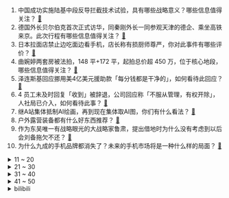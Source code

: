 1. 中国成功实施陆基中段反导拦截技术试验，具有哪些战略意义？哪些信息值得关注？ [:link:](https://www.zhihu.com/question/595651714)
2. 德国外长贝尔伯克首次正式访华，同秦刚外长一同参观天津的德企、乘坐高铁来京。此次行程有哪些信息值得关注？ [:link:](https://www.zhihu.com/question/595565109)
3. 日本拉面店禁止边吃面边看手机，店长称有损厨师尊严，你对此事件有哪些评价？ [:link:](https://www.zhihu.com/question/594785284)
4. 曲婉婷两套房被法拍，148 平+172 平，起拍总价超 450 万，位于核心地段，哪些信息值得关注？ [:link:](https://www.zhihu.com/question/595579031)
5. 泽连斯基回应挪用美4亿美元援助款「每分钱都是干净的」，如何看待此回应？ [:link:](https://www.zhihu.com/question/595573551)
6. 4 员工未及时回复「收到」被辞退，公司回应称「不服从管理，有权开除」，人社局已介入，如何看待此事？ [:link:](https://www.zhihu.com/question/595570920)
7. 继A站集体抵制AI绘画，再到现在集体取AI图，你们有什么看法？ [:link:](https://www.zhihu.com/question/595580694)
8. 户外露营装备都有什么好东西推荐？ [:link:](https://www.zhihu.com/question/331094094)
9. 作为东吴唯一有战略眼光的大战略家鲁肃，提出借地时为什么没有考虑到以后会刘备拖欠不还？ [:link:](https://www.zhihu.com/question/594913010)
10. 为什么九成的手机品牌都消失了？未来的手机市场将是一种什么样的局面？ [:link:](https://www.zhihu.com/question/595591026)
<details>
<summary>11 ~ 20</summary>

11. 涉嫌泄露机密文件，21 岁美国民警卫队队员被捕，他将面临哪些处罚？还有哪些信息值得关注？ [:link:](https://www.zhihu.com/question/595517739)
12. CBA 季后赛上海男篮 108:104 江苏男篮，最后时刻江苏离奇失误被打 12:2，如何评价比赛？ [:link:](https://www.zhihu.com/question/595624248)
13. 首位菲尔兹奖华人得主丘成桐表示，AI 取代人类的言论多是危言耸听，很多是为了融资，如何看待这一观点？ [:link:](https://www.zhihu.com/question/595528534)
14. 宇宙中有哪些很美丽，很震撼，很神奇的现象？ [:link:](https://www.zhihu.com/question/396275076)
15. 《最终幻想 16》25 分钟全新实机演示公开 ，你有哪些期待或者想说的？ [:link:](https://www.zhihu.com/question/595507377)
16. 谈了十年，今年28，青春都给他了，刚订婚两个月，有点没勇气分手，可以骂醒我吗? [:link:](https://www.zhihu.com/question/593281919)
17. 波兰政要称「若乌克兰战败，中国大陆或第二天就打台湾」，遭中方驳斥，如何评价这一言论？ [:link:](https://www.zhihu.com/question/595521347)
18. 如何看待张朝阳建议年轻人不要熬夜，早上六点就起来，王石称年轻人可以熬夜、打游戏上瘾，但要做出名堂来？ [:link:](https://www.zhihu.com/question/595425826)
19. 如何评价《水浒传》中的高俅？ [:link:](https://www.zhihu.com/question/58624107)
20. 怎么看待鲁迅所说的人际“隔膜”？ [:link:](https://www.zhihu.com/question/506345924)
</details>
<details>
<summary>21 ~ 30</summary>

21. 家里人遭遇过什么病痛让你最揪心？ [:link:](https://www.zhihu.com/question/586676694)
22. 有哪些你小时候幻想过的智能生活脑洞，如今已经被科技家电实现？ [:link:](https://www.zhihu.com/question/595573447)
23. 杭州出台落户新政，大专可直接落户，全面放开县域落户政策，杭州去年人口增超 17 万，哪些信息值得关注？ [:link:](https://www.zhihu.com/question/595457145)
24. 银保监会称「以元宇宙、虚拟货币、数字藏品等为噱头的集资变种有所抬头」，哪些风险需要注意？该如何化解？ [:link:](https://www.zhihu.com/question/595577923)
25. 4 月 14 日 A 股三大指数小幅上涨，半导体板块大涨，两市超 2700 股上涨，如何看待今日行情？ [:link:](https://www.zhihu.com/question/595510803)
26. 看过《长月烬明》的原著《黑月光拿稳 BE 剧本》的人真的会喜欢叶冰裳吗？ [:link:](https://www.zhihu.com/question/525937902)
27. 不同年龄段的男生如何挑选适合自己的氛围感香水？ [:link:](https://www.zhihu.com/question/594983901)
28. 早上跑完步可以睡个回笼觉吗？还是直接去上班，哪个比较好？ [:link:](https://www.zhihu.com/question/594001005)
29. 有没有一些建议能让男生的气质更加清爽、干净，阳光？ [:link:](https://www.zhihu.com/question/594975025)
30. 勇士和国王两队首次在季后赛相遇，你对他们接下来的比赛有何期待？ [:link:](https://www.zhihu.com/question/594669439)
</details>
<details>
<summary>31 ~ 40</summary>

31. x86 汇编并没有多线程之类的并行指令，那操作系统的多线程是如何实现的？ [:link:](https://www.zhihu.com/question/594531181)
32. 家里常见的家电，有哪些需要定期深度清洁？ [:link:](https://www.zhihu.com/question/593485928)
33. 有没有现在想起来还会满眼笑意的事？ [:link:](https://www.zhihu.com/question/592716224)
34. 《原神》3.6 版本已更新，你的体验如何？ [:link:](https://www.zhihu.com/question/595118408)
35. 《名侦探柯南》按原作毛利兰应该怎么塑造，才能和灰原媲美？ [:link:](https://www.zhihu.com/question/594522500)
36. 你觉得骑行游玩和其他户外活动（比如徒步、露营等）相比有哪些特别之处？ [:link:](https://www.zhihu.com/question/592317332)
37. 融创中国停牌超一年后归来，两日累计跌超 60%，如何看待其市场前景？当前房地产业还面临哪些风险？ [:link:](https://www.zhihu.com/question/595541445)
38. 人类是不是自然界最适合慢跑的生物？ [:link:](https://www.zhihu.com/question/595503263)
39. 开封值得去玩吗？ [:link:](https://www.zhihu.com/question/288306877)
40. 为什么手机比相机像素高那么多？但还有很多人选择相机？ [:link:](https://www.zhihu.com/question/594939637)
</details>
<details>
<summary>41 ~ 50</summary>

41. 猫的尾巴能弯曲成爱心的形状吗? [:link:](https://www.zhihu.com/question/594207737)
42. 小猫咪真的分得清谁是主人吗? [:link:](https://www.zhihu.com/question/594205169)
43. 如何评价2023LPL春决媒体发布会？ [:link:](https://www.zhihu.com/question/595555438)
44. 如何评价《大侦探 8》第 12 案「大侦探明日之战」？ [:link:](https://www.zhihu.com/question/595314272)
45. TV动画《我推的孩子》第一集正式开播，你对该动画有怎样的评价? [:link:](https://www.zhihu.com/question/595259220)
46. 在古代拿块小石头镀银后，能当银子去买东西吗？ [:link:](https://www.zhihu.com/question/589065183)
47. 如何评价2023Mathorcup A题？ [:link:](https://www.zhihu.com/question/595289160)
48. 人到中年，该如何努力？ [:link:](https://www.zhihu.com/question/267633362)
49. 2023 年最值得购买的洗衣机有哪些？ [:link:](https://www.zhihu.com/question/574815478)
50. 怎么突然发现意识中的古人头发都很多，古代男人都不掉发的吗？ [:link:](https://www.zhihu.com/question/595118134)
</details><details>
<summary>bilibili</summary>

1. YOASOBI アイドル(Idol) Official Music Video [:link:](//www.bilibili.com/video/BV17h411u7sb)
2. 你画你的我猜我的（4） [:link:](//www.bilibili.com/video/BV1Um4y1B724)
3. 祝贺我的朋友在美食领域成功进修！ [:link:](//www.bilibili.com/video/BV1kg4y1u7Jf)
4. “蒙哥马利”为啥会被苏军解救？【硬核狠人51】 [:link:](//www.bilibili.com/video/BV1Xo4y1n7yT)
5. 当外地人误入陕西碳水大集，这场面，直接傻眼了… [:link:](//www.bilibili.com/video/BV1vh411M7wU)
6. 我的“没用”脚踏，真的帮到人了！ [:link:](//www.bilibili.com/video/BV1QL41127Pm)
7. “中国作协只养一个人，那也该是史铁生”【寻找·史铁生】 [:link:](//www.bilibili.com/video/BV1pM411K7r8)
8. 这个山歌对唱是什么水平？ [:link:](//www.bilibili.com/video/BV1Yo4y1n76A)
9. 【IGN】《塞尔达传说 王国之泪》最终预告 [:link:](//www.bilibili.com/video/BV1Zh411M7P7)
10. 【阿正】华为MateXS2和PocketS折叠评测，5万次折叠会翻车吗？ [:link:](//www.bilibili.com/video/BV1Fs4y1K7hN)
<details>
<summary>11 ~ 20</summary>

11. 这都是啥啊???(5) [:link:](//www.bilibili.com/video/BV1No4y1H7mY)
12. 【原神须弥一条龙全收集】须弥3.6荒石苍漠/浮罗囿(成就数247)宝箱+神瞳+摩拉堆+净光翎/精准分类/路线规划/草之印获取途径/探索度/原神3.6 [:link:](//www.bilibili.com/video/BV1P24y1A7J4)
13. 当你的母亲突然决定养一只猫… [:link:](//www.bilibili.com/video/BV1ho4y187r9)
14. 傻子是怎么炼成的 [:link:](//www.bilibili.com/video/BV1AT411s7tf)
15. 挑战参加中国好声音！我看看怎么事儿 [:link:](//www.bilibili.com/video/BV1qm4y1m7iy)
16. 旺旺仙贝：40年了，配方终于被破解了 [:link:](//www.bilibili.com/video/BV1Ns4y127fF)
17. 挣大钱了，就不直播了？ [:link:](//www.bilibili.com/video/BV1U24y1w7zK)
18. 2023明日方舟嘉年华「幕后制作记录」 [:link:](//www.bilibili.com/video/BV1ph411u7Pa)
19. 当我在外面叫女友嫂子，她居然逐渐疯狂了起来！ [:link:](//www.bilibili.com/video/BV16L411f7mo)
20. 这流畅度堪称恐怖，日本神级定格动画《HIDARI 甚五郎》 [:link:](//www.bilibili.com/video/BV1Dv4y1H7oB)
</details>
<details>
<summary>21 ~ 30</summary>

21. “在肚中相逢” [:link:](//www.bilibili.com/video/BV1WN411w7Gh)
22. 【张杰】融合传统元素《身骑白马》纯享舞台 [:link:](//www.bilibili.com/video/BV1jc411p797)
23. 神级翻译：佛跳墙（God use VPN），承包我一天笑点… [:link:](//www.bilibili.com/video/BV1VM411K7U2)
24. 《圣诞快乐劳伦斯先生》天津道乐团演奏 [:link:](//www.bilibili.com/video/BV1mM4y117Mc)
25. 老师听完我的课前演讲，都疯了 [:link:](//www.bilibili.com/video/BV1cv4y1H7c3)
26. 首次挑战活章鱼！排名第一的韩国料理99元自助无限吃？【为毛这么鼎ep03-济州食堂】 [:link:](//www.bilibili.com/video/BV1PN411w7oS)
27. 骑行青海，即将前往无人区，荒原上找了个涵洞住下感觉不错 [:link:](//www.bilibili.com/video/BV1V24y1A7vC)
28. 【原神】3.6沙漠宝箱+草神瞳+净光翎全收集（成就数247+2） [:link:](//www.bilibili.com/video/BV1xL411m7de)
29. 蚊·香哪儿，全款拿下 [:link:](//www.bilibili.com/video/BV1y24y1w7kF)
30. 纸嫁衣 | 郑家大宅风情庭院，4月28日等你来！ [:link:](//www.bilibili.com/video/BV11h411M7mJ)
</details>
<details>
<summary>31 ~ 40</summary>

31. 喝，长大了 [:link:](//www.bilibili.com/video/BV1Um4y1B761)
32. 踏遍千山万水也要找到你#挑战#踏遍千山万水也要找到你 [:link:](//www.bilibili.com/video/BV1mh411g7o9)
33. 你为什么总是觉得无聊？ [:link:](//www.bilibili.com/video/BV1RM4y117yB)
34. 一年减肥100斤！从吃到练，这个日剧全讲透了！ [:link:](//www.bilibili.com/video/BV1Fh411u73r)
35. 新疆.艾力扎提抓饭 厨子探店¥124 [:link:](//www.bilibili.com/video/BV1vs4y1K7Ko)
36. 网友锐评明星拍照，点开前没想到这么好笑！【红毯高速慢镜头】 [:link:](//www.bilibili.com/video/BV1hc411p7Kf)
37. 【原神动画】种门咖啡厅！爆肝1000+张 [:link:](//www.bilibili.com/video/BV1qM4y1C7bd)
38. 这是一个很沉重的视频，有需求的可以喊我！ [:link:](//www.bilibili.com/video/BV1v24y1w7tH)
39. SEVENTEEN 10th Mini Album 'FML' F*ck My Life : Life in a minute [:link:](//www.bilibili.com/video/BV1pa4y1N77i)
40. 重庆冲刺满分！！！！ [:link:](//www.bilibili.com/video/BV12M4y1C7wS)
</details>
<details>
<summary>41 ~ 50</summary>

41. 谁敢相信这群e人是第一天见面 [:link:](//www.bilibili.com/video/BV1qM4y1C7ZL)
42. 送老爸一台帕拉梅拉 [:link:](//www.bilibili.com/video/BV1uh4y1W7Hu)
43. 做了一个没有尽头的梦 [:link:](//www.bilibili.com/video/BV1Vm4y1m7mY)
44. ๏ เ เ ค เ ๏ ๏ ๏ ๏ ๏ เ ค เ [:link:](//www.bilibili.com/video/BV1zN411w7EG)
45. 【全明星】⚡Salt⚡ [:link:](//www.bilibili.com/video/BV1jT411W79u)
46. 解除封印 [:link:](//www.bilibili.com/video/BV1zh411M7sh)
47. 和老板同事相处的都很愉快！ [:link:](//www.bilibili.com/video/BV17k4y1e79L)
48. 看职场小白如何整顿女上司 [:link:](//www.bilibili.com/video/BV1ws4y1P7sJ)
49. 一口气看完2022韩剧《黑话律师》 [:link:](//www.bilibili.com/video/BV1jV4y1Z7J6)
50. 这 就 是 仙 儿 ！ [:link:](//www.bilibili.com/video/BV13V4y1Z7U6)
</details>
<details>
<summary>51 ~ 60</summary>

51. 【第五人格-五周年全角色群像曲】-故园萦梦 [:link:](//www.bilibili.com/video/BV1hj411c7Lm)
52. 刘备惊魂时刻落水戏，我究竟是如何拍的？ [:link:](//www.bilibili.com/video/BV1ms4y1m7Ch)
53. “同志们，我们新中国再见！” [:link:](//www.bilibili.com/video/BV1va4y1N7aN)
54. 【花小烙】为什么我们身体会长出痔疮这种东西？ [:link:](//www.bilibili.com/video/BV1vX4y1r74x)
55. 每天的放学时间就是我的巅峰时刻 [:link:](//www.bilibili.com/video/BV1Gv4y1H7gF)
56. 申鹤金曲《心如止水》 [:link:](//www.bilibili.com/video/BV1EN411w7XW)
57. 【海警执法员汪晓龙在与不法分子斗争中壮烈牺牲】 [:link:](//www.bilibili.com/video/BV1EN411w7qS)
58. 穿的很潮 可惜地铁安保不懂人心【没有说安保不好的意思，没有说地铁不好的意思，没有说穿一样长袜子的人不好的意思，没有说人心不好的意思，括号后面加的没有冒犯的意思】 [:link:](//www.bilibili.com/video/BV1Nm4y1m7sh)
59. chatGPT大战缅北杀猪盘 [:link:](//www.bilibili.com/video/BV1ws4y1K7Nd)
60. 《原神》EP - 四时旋舞之熙 [:link:](//www.bilibili.com/video/BV1dh411g7a9)
</details>
<details>
<summary>61 ~ 70</summary>

61. 小黑子有完没完啊！ [:link:](//www.bilibili.com/video/BV1wM4y127WR)
62. 【原神x纳西妲】铃芽之旅 （草之王拯救与牺牲的故事） [:link:](//www.bilibili.com/video/BV1Jm4y1m7uw)
63. 做猫嘛，开心最重要 [:link:](//www.bilibili.com/video/BV1bL41127a3)
64. 卷死官方系列——草神单曲《须弥》 [:link:](//www.bilibili.com/video/BV1nh411M7S3)
65. 86岁爷爷挑战读私信day2 [:link:](//www.bilibili.com/video/BV19L41127BK)
66. 胖龙大战拉开帷幕！ [:link:](//www.bilibili.com/video/BV12X4y1r7nd)
67. 成本只需要4块钱的“穷鬼”拌饭 [:link:](//www.bilibili.com/video/BV1YL411m7En)
68. 小乔一下给我秒了，我没开玩笑 [:link:](//www.bilibili.com/video/BV1Ts4y1P7oQ)
69. 误会了家人 [:link:](//www.bilibili.com/video/BV1km4y1m7Qw)
70. 文案再度超神！延续火种！用所有的成长与知识，回家...【原神】 [:link:](//www.bilibili.com/video/BV1HV4y1Z7uE)
</details>
<details>
<summary>71 ~ 80</summary>

71. 谈一谈孙国友治沙这件事 [:link:](//www.bilibili.com/video/BV1hV4y1S7Bf)
72. IVE最新回归曲Kitsch+I AM 首打歌舞台 [:link:](//www.bilibili.com/video/BV1jo4y187yi)
73. 抗日神剧男主推崇素食主义？号称吃素有助于打鬼子！我人傻了 [:link:](//www.bilibili.com/video/BV1nv4y1J7x9)
74. 求生大师李贺轩 [:link:](//www.bilibili.com/video/BV1D24y1w7xE)
75. 𝙃𝘼𝙋𝙋𝙔 瓜 [:link:](//www.bilibili.com/video/BV1om4y1m7ow)
76. 【乐正绫原创曲】Break Out【2023官方生贺曲】 [:link:](//www.bilibili.com/video/BV1Rg4y1M7fD)
77. 中国影史票房最高的日本动画？德不配位还是实至名归？ [:link:](//www.bilibili.com/video/BV14L411m79Z)
78. 关于我的副驾有一只神里绫华 [:link:](//www.bilibili.com/video/BV1Ws4y1K7Hw)
79. 谁说有痣不好看的！她摘下口罩，我在她脸上至少看到了三个明星像！ [:link:](//www.bilibili.com/video/BV1Lk4y1e7xG)
80. 神里绫华：我是将要迫近的风暴！ [:link:](//www.bilibili.com/video/BV1ZM4y1C7PW)
</details>
<details>
<summary>81 ~ 90</summary>

81. 亮剑，但是全女声配音 [:link:](//www.bilibili.com/video/BV1Va4y1N78J)
82. 太感人了！明明可以直接坑我，居然还送了一顿肉… [:link:](//www.bilibili.com/video/BV1vc411p7sc)
83. 捐了20万，我成了“诈骗犯” [:link:](//www.bilibili.com/video/BV1ea4y1N7JA)
84. 咱爹的醉酒图鉴 [:link:](//www.bilibili.com/video/BV1qL411f7AL)
85. 谁想跟蓝莓一起打水仗？记得带水气球！ [:link:](//www.bilibili.com/video/BV16m4y1B7by)
86. 六年后重听《one day》你更喜欢哪个版本? [:link:](//www.bilibili.com/video/BV16M4y1C7FD)
87. 芝士瀑布火鸡面太香了,吃多了多少有点腻,哈哈哈哈! [:link:](//www.bilibili.com/video/BV19M4y1C79y)
88. 学生的钱是真好赚呀...... [:link:](//www.bilibili.com/video/BV1rN411w7MV)
89. 当我的世界需要投票「选择玩法」!!？ [:link:](//www.bilibili.com/video/BV1CM4y1C7NM)
90. 医生出120遇到的都是什么狗血剧情？打120怎么沟通更有效？【医生聊天室】 [:link:](//www.bilibili.com/video/BV1ea4y1T7gP)
</details>
<details>
<summary>91 ~ 100</summary>

91. 猫德学院的优秀员工（下） [:link:](//www.bilibili.com/video/BV1BX4y1r7KP)
92. 海澜之家变装2.0 [:link:](//www.bilibili.com/video/BV1Wj411c7Mk)
93. 【Luca Kaneshiro Cover】蜜月アン・ドゥ・トロワ (Honeymoon Un Deux Trois) [:link:](//www.bilibili.com/video/BV1rc411p7z4)
94. 【城中村的哲学家】我格了房东阿姨的儿子 [:link:](//www.bilibili.com/video/BV1yM4y1C7Zo)
95. 上映至今争议不断，看懂它，你就看懂了中国人的“规矩”！《师父》 [:link:](//www.bilibili.com/video/BV1qj411c7Bt)
96. 国家一级演员——葛优，在90年代的正剧中也能演出一丝喜剧味道！他诠释了什么才是最好的老师！！！ [:link:](//www.bilibili.com/video/BV1v84y1T7QZ)
97. 我要买极氪X！ [:link:](//www.bilibili.com/video/BV1BM4y1C7Fh)
98. 这玩意也能叫汉堡？ [:link:](//www.bilibili.com/video/BV19h411g7sY)
99. RTX4070评测：迷你节能版3080 [:link:](//www.bilibili.com/video/BV1qX4y1r7J9)
100. 捡到一只没人要的小猫咪 [:link:](//www.bilibili.com/video/BV1As4y1278L)
</details></details>